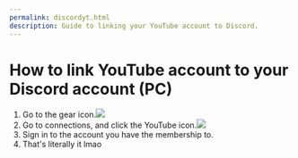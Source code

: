 ```yaml
---
permalink: discordyt.html
description: Guide to linking your YouTube account to Discord.
---
```


# How to link YouTube account to your Discord account (PC)

1. Go to the gear icon.![](https://i.imgur.com/74Tb6UN.jpg)
2. Go to connections, and click the YouTube icon.![](https://i.imgur.com/F5U2hut.jpg)
3. Sign in to the account you have the membership to.
4. That's literally it lmao
